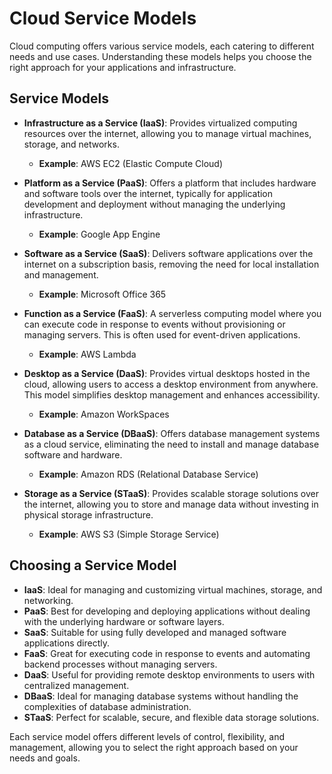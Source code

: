 # Cloud Service Models

Cloud computing offers various service models, each catering to different needs and use cases. Understanding these models helps you choose the right approach for your applications and infrastructure.

## Service Models

- **Infrastructure as a Service (IaaS)**: Provides virtualized computing resources over the internet, allowing you to manage virtual machines, storage, and networks. 
  - **Example**: AWS EC2 (Elastic Compute Cloud)

- **Platform as a Service (PaaS)**: Offers a platform that includes hardware and software tools over the internet, typically for application development and deployment without managing the underlying infrastructure.
  - **Example**: Google App Engine

- **Software as a Service (SaaS)**: Delivers software applications over the internet on a subscription basis, removing the need for local installation and management.
  - **Example**: Microsoft Office 365

- **Function as a Service (FaaS)**: A serverless computing model where you can execute code in response to events without provisioning or managing servers. This is often used for event-driven applications.
  - **Example**: AWS Lambda

- **Desktop as a Service (DaaS)**: Provides virtual desktops hosted in the cloud, allowing users to access a desktop environment from anywhere. This model simplifies desktop management and enhances accessibility.
  - **Example**: Amazon WorkSpaces

- **Database as a Service (DBaaS)**: Offers database management systems as a cloud service, eliminating the need to install and manage database software and hardware.
  - **Example**: Amazon RDS (Relational Database Service)

- **Storage as a Service (STaaS)**: Provides scalable storage solutions over the internet, allowing you to store and manage data without investing in physical storage infrastructure.
  - **Example**: AWS S3 (Simple Storage Service)

## Choosing a Service Model

- **IaaS**: Ideal for managing and customizing virtual machines, storage, and networking.
- **PaaS**: Best for developing and deploying applications without dealing with the underlying hardware or software layers.
- **SaaS**: Suitable for using fully developed and managed software applications directly.
- **FaaS**: Great for executing code in response to events and automating backend processes without managing servers.
- **DaaS**: Useful for providing remote desktop environments to users with centralized management.
- **DBaaS**: Ideal for managing database systems without handling the complexities of database administration.
- **STaaS**: Perfect for scalable, secure, and flexible data storage solutions.

Each service model offers different levels of control, flexibility, and management, allowing you to select the right approach based on your needs and goals.
